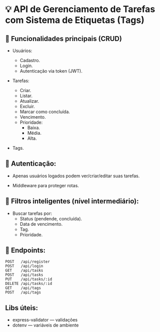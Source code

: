 # 💡 API de Gerenciamento de Tarefas com Sistema de Etiquetas (Tags)

## 📌 Funcionalidades principais (CRUD)
- Usuários:
    - Cadastro. 
    - Login. 
    - Autenticação via token (JWT). 

- Tarefas: 
    - Criar. 
    - Listar. 
    - Atualizar. 
    - Excluir. 
    - Marcar como concluída. 
    - Vencimento. 
    - Prioridade:
        - Baixa. 
        - Média. 
        - Alta. 

- Tags. 

## 🔐 Autenticação:
- Apenas usuários logados podem ver/criar/editar suas tarefas.

- Middleware para proteger rotas. 

## 🔎 Filtros inteligentes (nível intermediário):
- Buscar tarefas por:
    - Status (pendende, concluída).
    - Data de vencimento. 
    - Tag. 
    - Prioridade. 

## 🚏 Endpoints:
```
POST   /api/register
POST   /api/login
GET    /api/tasks
POST   /api/tasks
PUT    /api/tasks/:id
DELETE /api/tasks/:id
GET    /api/tags
POST   /api/tags
```

## Libs úteis:
- express-validator — validações
- dotenv — variáveis de ambiente




